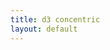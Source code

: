 ```yaml
---
title: d3 concentric
layout: default 
---
```


<link rel="preconnect" href="https://fonts.gstatic.com" crossorigin>
<link href="https://fonts.googleapis.com/css2?family=Noto+Sans+JP:wght@400;600&display=swap" rel="stylesheet">
<style>
  #chart text{ font-family:"Noto Sans JP",sans-serif; }
  /* SVGのクリッピング防止 */
  #chart svg { overflow: visible; display: block; width: 100%; height: auto; }
  /* コンテナの最大幅（必要に応じて調整） */
  #chart { max-width: 640px; margin: 0 auto; }
</style>

<div id="chart" style="width:420px; height:420px; margin:auto;"></div>

<!-- d3本体をCDNから -->
<script src="https://d3js.org/d3.v7.min.js"></script>

<!-- ページ内に直接書く例（Jekyllでそのまま通る） -->
<script>
const box = document.getElementById("chart");
const w = box.clientWidth, h = box.clientHeight, r = Math.min(w,h)/2 - 20;

const svg = d3.select("#chart").append("svg")
  .attr("width", w).attr("height", h);
const g = svg.append("g").attr("transform", `translate(${w/2},${h/2})`);

// 同心円
[0.25,0.5,0.75,1.0].forEach(f =>
  g.append("circle").attr("r", r*f).attr("fill","none").attr("stroke","black")
);

// 十字
g.append("line").attr("x1",-r).attr("x2", r).attr("y1",0).attr("y2",0).attr("stroke","black");
g.append("line").attr("x1",0).attr("x2",0).attr("y1",-r).attr("y2", r).attr("stroke","black");

// ==== 便利関数（角度は度数）====
const polar = (rho, thetaDeg) => {
  const t = thetaDeg * Math.PI/180;
  return [rho * Math.cos(t), rho * Math.sin(t)];
};
const addLabel = (txt, rho, theta, opt={}) => {
  const [x,y] = polar(rho, theta);
  // 象限で text-anchor を自動切替
  const anchor =
    (theta > -90 && theta < 90) ? "start" :
    (theta === 90 || theta === -90) ? "middle" : "end";
  g.append("text")
    .text(txt)
    .attr("x", x + (opt.dx || 0))
    .attr("y", y + (opt.dy || 0))
    .attr("text-anchor", opt.anchor || anchor)
    .attr("dominant-baseline", opt.baseline || "middle") // ←重要
    .attr("dy", opt.em || "0.35em");                     // ←微調整
};

// 中央ラベル
addLabel("PD", 0, 0, {anchor:"middle"});

// 右方向に並べる内側ラベル（角度0°、左詰め＝start）
addLabel("OD",                r*0.30, 0, {anchor:"start", dy:"-1.2em"});
addLabel("個人／教員",        r*0.55, 0, {anchor:"start", dy:"0em"});
addLabel("学部・学科／FD担当", r*0.80, 0, {anchor:"start", dy:"1.2em"});
addLabel("全学／FD担当・経営層", r*1.05, 0, {anchor:"start", dy:"2.4em"});

// 象限ラベル（45°ずらすと円と干渉しにくい）
addLabel("研究",         r*0.93, 135);
addLabel("教育",         r*0.93,  45);
addLabel("リーダーシップ", r*0.93, -135);
addLabel("社会関与",     r*0.93,  -45);
</script>
